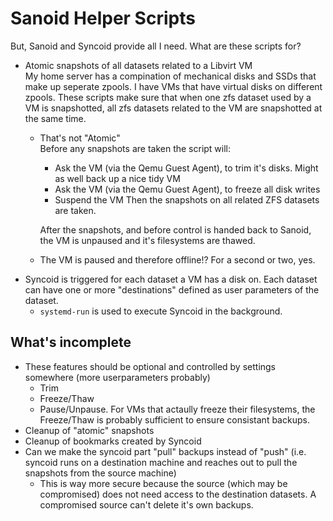 # Sanoid Helper Scripts

But, Sanoid and Syncoid provide all I need.  What are these scripts for?
* Atomic snapshots of all datasets related to a Libvirt VM  
  My home server has a compination of mechanical disks and SSDs that make up
  seperate zpools.  I have VMs that have virtual disks on different zpools.
  These scripts make sure that when one zfs dataset used by a VM is snapshotted,
  all zfs datasets related to the VM are snapshotted at the same time.
  * That's not "Atomic"  
    Before any snapshots are taken the script will:
    * Ask the VM (via the Qemu Guest Agent), to trim it's disks.  Might as well
      back up a nice tidy VM
    * Ask the VM (via the Qemu Guest Agent), to freeze all disk writes
    * Suspend the VM
    Then the snapshots on all related ZFS datasets are taken.

    After the snapshots, and before control is handed back to Sanoid, the VM is
    unpaused and it's filesystems are thawed.
  * The VM is paused and therefore offline!?  For a second or two, yes.
* Syncoid is triggered for each dataset a VM has a disk on.  Each dataset can
  have one or more "destinations" defined as user parameters of the dataset.
  * `systemd-run` is used to execute Syncoid in the background.

## What's incomplete
* These features should be optional and controlled by settings somewhere (more
  userparameters probably)
  * Trim
  * Freeze/Thaw
  * Pause/Unpause.  For VMs that actaully freeze their filesystems, the
    Freeze/Thaw is probably sufficient to ensure consistant backups.
* Cleanup of "atomic" snapshots
* Cleanup of bookmarks created by Syncoid
* Can we make the syncoid part "pull" backups instead of "push" (i.e. syncoid
  runs on a destination machine and reaches out to pull the snapshots from the
  source machine)
  * This is way more secure because the source (which may be compromised) does
    not need access to the destination datasets.  A compromised source can't
    delete it's own backups.